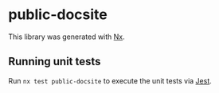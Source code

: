 # public-docsite

This library was generated with [Nx](https://nx.dev).

## Running unit tests

Run `nx test public-docsite` to execute the unit tests via [Jest](https://jestjs.io).
